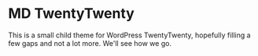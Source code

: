 # MD TwentyTwenty

This is a small child theme for WordPress TwentyTwenty, hopefully filling a few gaps and not a lot more. We'll see how we go. 
